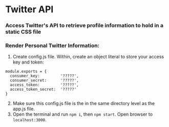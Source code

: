 # Twitter API
### Access Twitter's API to retrieve profile information to hold in a static CSS file

### Render Personal Twitter Information:
1. Create config.js file. Within, create an object literal to store your access key and token:
  ```
  module.exports = {
    consumer_key:         '?????',
    consumer_secret:      '?????',
    access_token:         '?????',
    access_token_secret:  '?????'
  }
  
  ```
2. Make sure this config.js file is the in the same directory level as the app.js file.
3. Open the terminal and run `npm i`, then `npm start`. Open browser to `localhost:3000`.

